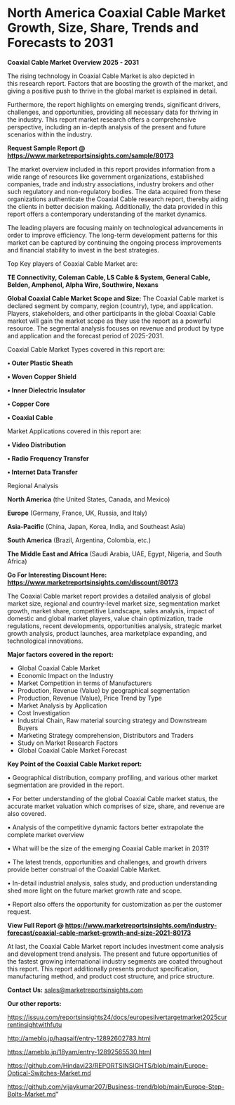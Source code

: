 # North America Coaxial Cable Market Growth, Size, Share, Trends and Forecasts to 2031

<Strong> Coaxial Cable Market Overview 2025 - 2031</strong>

The rising technology in Coaxial Cable Market is also depicted in this research report. Factors that are boosting the growth of the market, and giving a positive push to thrive in the global market is explained in detail.

Furthermore, the report highlights on emerging trends, significant drivers, challenges, and opportunities, providing all necessary data for thriving in the industry. This report market research offers a comprehensive perspective, including an in-depth analysis of the present and future scenarios within the industry.

<strong>Request Sample Report @ <a href=https://www.marketreportsinsights.com/sample/80173>https://www.marketreportsinsights.com/sample/80173</a></strong>

The market overview included in this report provides information from a wide range of resources like government organizations, established companies, trade and industry associations, industry brokers and other such regulatory and non-regulatory bodies. The data acquired from these organizations authenticate the Coaxial Cable research report, thereby aiding the clients in better decision making. Additionally, the data provided in this report offers a contemporary understanding of the market dynamics.

The leading players are focusing mainly on technological advancements in order to improve efficiency. The long-term development patterns for this market can be captured by continuing the ongoing process improvements and financial stability to invest in the best strategies.

Top Key players of Coaxial Cable Market are:

<strong>TE Connectivity, Coleman Cable, LS Cable & System, General Cable, Belden, Amphenol, Alpha Wire, Southwire, Nexans</strong>

<strong><b>Global Coaxial Cable Market Scope and Size:</b></strong>
The Coaxial Cable market is declared segment by company, region (country), type, and application. Players, stakeholders, and other participants in the global Coaxial Cable market will gain the market scope as they use the report as a powerful resource. The segmental analysis focuses on revenue and product by type and application and the forecast period of 2025-2031.

Coaxial Cable Market Types covered in this report are:

<strong>• Outer Plastic Sheath

• Woven Copper Shield

• Inner Dielectric Insulator

• Copper Core

• Coaxial Cable</strong>

Market Applications covered in this report are:

<strong>• Video Distribution

• Radio Frequency Transfer

• Internet Data Transfer</strong> 

Regional Analysis

<strong>North America</strong> (the United States, Canada, and Mexico)

<strong>Europe</strong> (Germany, France, UK, Russia, and Italy)

<strong>Asia-Pacific</strong> (China, Japan, Korea, India, and Southeast Asia)

<strong>South America</strong> (Brazil, Argentina, Colombia, etc.)

<strong>The Middle East and Africa</strong> (Saudi Arabia, UAE, Egypt, Nigeria, and South Africa)

<strong>Go For Interesting Discount Here: <a href=https://www.marketreportsinsights.com/discount/80173>https://www.marketreportsinsights.com/discount/80173</a></strong>

The Coaxial Cable market report provides a detailed analysis of global market size, regional and country-level market size, segmentation market growth, market share, competitive Landscape, sales analysis, impact of domestic and global market players, value chain optimization, trade regulations, recent developments, opportunities analysis, strategic market growth analysis, product launches, area marketplace expanding, and technological innovations.

<strong><b>Major factors covered in the report:</b></strong>
<ul>
  <li>Global Coaxial Cable Market </li>
  <li>Economic Impact on the Industry</li>
  <li>Market Competition in terms of Manufacturers</li>
  <li>Production, Revenue (Value) by geographical segmentation</li>
  <li>Production, Revenue (Value), Price Trend by Type</li>
  <li>Market Analysis by Application</li>
  <li>Cost Investigation</li>
  <li>Industrial Chain, Raw material sourcing strategy and Downstream Buyers</li>
  <li>Marketing Strategy comprehension, Distributors and Traders</li>
  <li>Study on Market Research Factors</li>
  <li>Global Coaxial Cable Market Forecast</li>
</ul>

<strong><b>Key Point of the Coaxial Cable Market report:</b></strong>

• Geographical distribution, company profiling, and various other market segmentation are provided in the report.

• For better understanding of the global Coaxial Cable market status, the accurate market valuation which comprises of size, share, and revenue are also covered.

• Analysis of the competitive dynamic factors better extrapolate the complete market overview

• What will be the size of the emerging Coaxial Cable market in 2031?

• The latest trends, opportunities and challenges, and growth drivers provide better construal of the Coaxial Cable Market.

• In-detail industrial analysis, sales study, and production understanding shed more light on the future market growth rate and scope.

• Report also offers the opportunity for customization as per the customer request.

<strong><b>View Full Report @ <a href=https://www.marketreportsinsights.com/industry-forecast/coaxial-cable-market-growth-and-size-2021-80173>https://www.marketreportsinsights.com/industry-forecast/coaxial-cable-market-growth-and-size-2021-80173</a></b></strong>


At last, the Coaxial Cable Market report includes investment come analysis and development trend analysis. The present and future opportunities of the fastest growing international industry segments are coated throughout this report. This report additionally presents product specification, manufacturing method, and product cost structure, and price structure.

<strong>Contact Us:</strong>
sales@marketreportsinsights.com

<strong>Our other reports:</strong>

<a href=https://issuu.com/reportsinsights24/docs/europesilvertargetmarket2025currentinsightwithfutu>https://issuu.com/reportsinsights24/docs/europesilvertargetmarket2025currentinsightwithfutu</a>

<a href=http://ameblo.jp/haqsaif/entry-12892602783.html>http://ameblo.jp/haqsaif/entry-12892602783.html</a>

<a href=https://ameblo.jp/18yam/entry-12892565530.html>https://ameblo.jp/18yam/entry-12892565530.html</a>

<a href=https://github.com/Hindavi23/REPORTSINSIGHTS/blob/main/Europe-Optical-Switches-Market.md>https://github.com/Hindavi23/REPORTSINSIGHTS/blob/main/Europe-Optical-Switches-Market.md</a>

<a href=https://github.com/vijaykumar207/Business-trend/blob/main/Europe-Step-Bolts-Market.md>https://github.com/vijaykumar207/Business-trend/blob/main/Europe-Step-Bolts-Market.md</a>"

